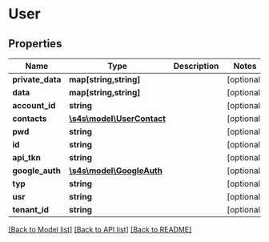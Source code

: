 # User

## Properties
Name | Type | Description | Notes
------------ | ------------- | ------------- | -------------
**private_data** | **map[string,string]** |  | [optional] 
**data** | **map[string,string]** |  | [optional] 
**account_id** | **string** |  | [optional] 
**contacts** | [**\s4s\model\UserContact**](UserContact.md) |  | [optional] 
**pwd** | **string** |  | [optional] 
**id** | **string** |  | [optional] 
**api_tkn** | **string** |  | [optional] 
**google_auth** | [**\s4s\model\GoogleAuth**](GoogleAuth.md) |  | [optional] 
**typ** | **string** |  | [optional] 
**usr** | **string** |  | [optional] 
**tenant_id** | **string** |  | [optional] 

[[Back to Model list]](../README.md#documentation-for-models) [[Back to API list]](../README.md#documentation-for-api-endpoints) [[Back to README]](../README.md)


